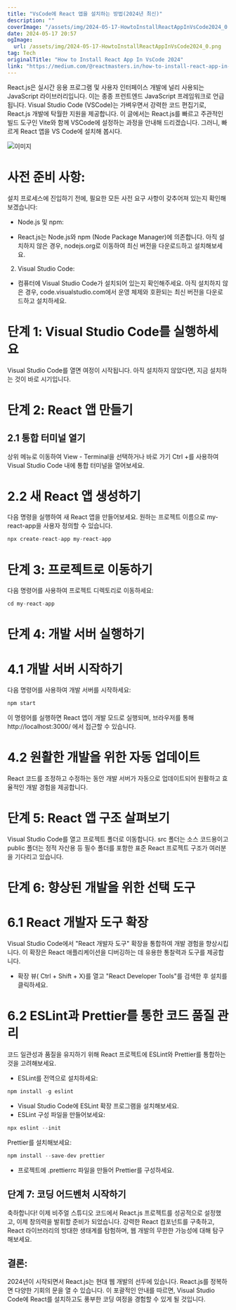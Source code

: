 ```yaml
---
title: "VsCode에 React 앱을 설치하는 방법(2024년 최신)"
description: ""
coverImage: "/assets/img/2024-05-17-HowtoInstallReactAppInVsCode2024_0.png"
date: 2024-05-17 20:57
ogImage: 
  url: /assets/img/2024-05-17-HowtoInstallReactAppInVsCode2024_0.png
tag: Tech
originalTitle: "How to Install React App In VsCode 2024"
link: "https://medium.com/@reactmasters.in/how-to-install-react-app-in-vscode-2024-6b66f7c5358c"
---
```



React.js은 실시간 응용 프로그램 및 사용자 인터페이스 개발에 널리 사용되는 JavaScript 라이브러리입니다. 이는 종종 프런트엔드 JavaScript 프레임워크로 언급됩니다. Visual Studio Code (VSCode)는 가벼우면서 강력한 코드 편집기로, React.js 개발에 탁월한 지원을 제공합니다. 이 글에서는 React.js를 빠르고 주관적인 빌드 도구인 Vite와 함께 VSCode에 설정하는 과정을 안내해 드리겠습니다. 그러니, 빠르게 React 앱을 VS Code에 설치해 봅시다.

![이미지](/assets/img/2024-05-17-HowtoInstallReactAppInVsCode2024_0.png)

# 사전 준비 사항:

설치 프로세스에 진입하기 전에, 필요한 모든 사전 요구 사항이 갖추어져 있는지 확인해 보겠습니다:

<div class="content-ad"></div>

- Node.js 및 npm:

- React.js는 Node.js와 npm (Node Package Manager)에 의존합니다. 아직 설치하지 않은 경우, nodejs.org로 이동하여 최신 버전을 다운로드하고 설치해보세요.

2. Visual Studio Code:

- 컴퓨터에 Visual Studio Code가 설치되어 있는지 확인해주세요. 아직 설치하지 않은 경우, code.visualstudio.com에서 운영 체제와 호환되는 최신 버전을 다운로드하고 설치하세요.

<div class="content-ad"></div>

# 단계 1: Visual Studio Code를 실행하세요

Visual Studio Code를 열면 여정이 시작됩니다. 아직 설치하지 않았다면, 지금 설치하는 것이 바로 시기입니다.

# 단계 2: React 앱 만들기

## 2.1 통합 터미널 열기

<div class="content-ad"></div>

상위 메뉴로 이동하여 View - Terminal을 선택하거나 바로 가기 Ctrl +를 사용하여 Visual Studio Code 내에 통합 터미널을 열어보세요.

# 2.2 새 React 앱 생성하기

다음 명령을 실행하여 새 React 앱을 만들어보세요. 원하는 프로젝트 이름으로 my-react-app을 사용자 정의할 수 있습니다.

```js
npx create-react-app my-react-app
```

<div class="content-ad"></div>

# 단계 3: 프로젝트로 이동하기

다음 명령어를 사용하여 프로젝트 디렉토리로 이동하세요:

```js
cd my-react-app
```

# 단계 4: 개발 서버 실행하기

<div class="content-ad"></div>

# 4.1 개발 서버 시작하기

다음 명령어를 사용하여 개발 서버를 시작하세요:

```js
npm start
```

이 명령어를 실행하면 React 앱이 개발 모드로 실행되며, 브라우저를 통해 http://localhost:3000/ 에서 접근할 수 있습니다.

<div class="content-ad"></div>

# 4.2 원활한 개발을 위한 자동 업데이트

React 코드를 조정하고 수정하는 동안 개발 서버가 자동으로 업데이트되어 원활하고 효율적인 개발 경험을 제공합니다.

# 단계 5: React 앱 구조 살펴보기

Visual Studio Code를 열고 프로젝트 폴더로 이동합니다. src 폴더는 소스 코드용이고 public 폴더는 정적 자산용 등 필수 폴더를 포함한 표준 React 프로젝트 구조가 여러분을 기다리고 있습니다.

<div class="content-ad"></div>

# 단계 6: 향상된 개발을 위한 선택 도구

# 6.1 React 개발자 도구 확장

Visual Studio Code에서 "React 개발자 도구" 확장을 통합하여 개발 경험을 향상시킵니다. 이 확장은 React 애플리케이션을 디버깅하는 데 유용한 통찰력과 도구를 제공합니다.

- 확장 뷰( Ctrl + Shift + X)를 열고 "React Developer Tools"를 검색한 후 설치를 클릭하세요.

<div class="content-ad"></div>

# 6.2 ESLint과 Prettier를 통한 코드 품질 관리

코드 일관성과 품질을 유지하기 위해 React 프로젝트에 ESLint와 Prettier를 통합하는 것을 고려해보세요.

- ESLint를 전역으로 설치하세요:

```js
npm install -g eslint
```

<div class="content-ad"></div>

- Visual Studio Code에 ESLint 확장 프로그램을 설치해보세요.
- ESLint 구성 파일을 만들어보세요:

```js
npx eslint --init
```

Prettier를 설치해보세요:

```js
npm install --save-dev prettier
```

<div class="content-ad"></div>

- 프로젝트에 .prettierrc 파일을 만들어 Prettier를 구성하세요.

## 단계 7: 코딩 어드벤처 시작하기

축하합니다! 이제 비주얼 스튜디오 코드에서 React.js 프로젝트를 성공적으로 설정했고, 이제 창의력을 발휘할 준비가 되었습니다. 강력한 React 컴포넌트를 구축하고, React 라이브러리의 방대한 생태계를 탐험하며, 웹 개발의 무한한 가능성에 대해 탐구해보세요.

## 결론:

<div class="content-ad"></div>

2024년이 시작되면서 React.js는 현대 웹 개발의 선두에 있습니다. React.js를 정복하면 다양한 기회의 문을 열 수 있습니다. 이 포괄적인 안내를 따르면, Visual Studio Code에 React를 설치하고도 풍부한 코딩 여정을 경험할 수 있게 될 것입니다.